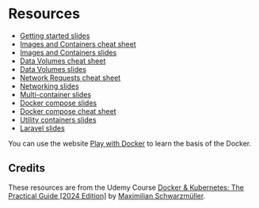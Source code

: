 # Resources

- [Getting started slides](https://drive.google.com/file/d/1djwPhsXsih7ARHrT1qxjsS5cNHCblTe2/view?usp=sharing)
- [Images and Containers cheat sheet](https://drive.google.com/file/d/1IODTJic23I0gYHzvAc8B88BtlDqK1Xo0/view?usp=sharing)
- [Images and Containers slides](https://drive.google.com/file/d/14FAX5A0-55lD50x76mnprKZ9-osoqtfi/view?usp=sharing)
- [Data Volumes cheat sheet](https://drive.google.com/file/d/12qQReElEFdM3tFTTHxWaxLVVTWNAjKmo/view?usp=sharing)
- [Data Volumes slides](https://drive.google.com/file/d/1E8TXoKGDFz9S1k3HfMYHuVJDTBW3SfTD/view?usp=sharing)
- [Network Requests cheat sheet](https://drive.google.com/file/d/1g4cGtU160DVEYPlgzRkTnwSpel4o74AO/view?usp=sharing)
- [Networking slides](https://drive.google.com/file/d/1R5VDGkKbQm5-JyO4f4uPhD0XgRzTCukm/view?usp=sharing)
- [Multi-container slides](https://drive.google.com/file/d/1r2qQITbUULPpDziS2H5WFiKaE_X4TWzp/view?usp=sharing)
- [Docker compose slides](https://drive.google.com/file/d/1enpXjKn7QeFnEaPZuVtMKLunwtGax2Hz/view?usp=sharing)
- [Docker compose cheat sheet](https://drive.google.com/file/d/1KP-d3jg0NsMjIe91PdMtvkmNDuhDpQxq/view?usp=sharing)
- [Utility containers slides](https://drive.google.com/file/d/1Lir8WlGoe95emITXtEYd8Swpro5oVFa1/view?usp=sharing)
- [Laravel slides](https://drive.google.com/file/d/151WytDIjjxeH5FFI6J-zZxV40sIrosIf/view?usp=sharing)

You can use the website [Play with Docker](https://labs.play-with-docker.com/) to learn the basis of the Docker.

## Credits

These resources are from the Udemy Course [Docker & Kubernetes: The Practical Guide [2024 Edition]](https://udemy.com/course/docker-kubernetes-the-practical-guide/learn/lecture/22166954#overview) by [Maximilian Schwarzmüller](https://www.udemy.com/user/maximilian-schwarzmuller/).
